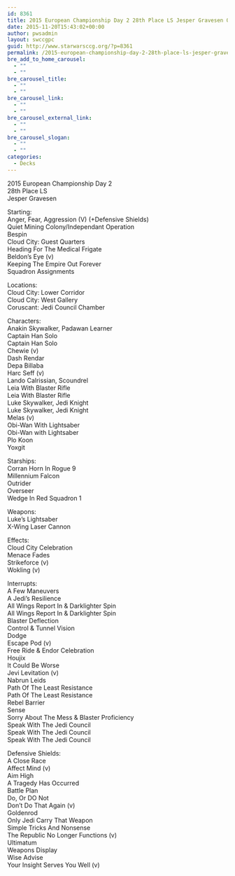 ```yaml
---
id: 8361
title: 2015 European Championship Day 2 28th Place LS Jesper Gravesen QMC
date: 2015-11-20T15:43:02+00:00
author: pwsadmin
layout: swccgpc
guid: http://www.starwarsccg.org/?p=8361
permalink: /2015-european-championship-day-2-28th-place-ls-jesper-gravesen-qmc/
bre_add_to_home_carousel:
  - ""
  - ""
bre_carousel_title:
  - ""
  - ""
bre_carousel_link:
  - ""
  - ""
bre_carousel_external_link:
  - ""
  - ""
bre_carousel_slogan:
  - ""
  - ""
categories:
  - Decks
---
```

2015 European Championship Day 2  
28th Place LS  
Jesper Gravesen

Starting:  
Anger, Fear, Aggression (V) (+Defensive Shields)  
Quiet Mining Colony/Independant Operation  
Bespin  
Cloud City: Guest Quarters  
Heading For The Medical Frigate  
Beldon&#8217;s Eye (v)  
Keeping The Empire Out Forever  
Squadron Assignments

Locations:  
Cloud City: Lower Corridor  
Cloud City: West Gallery  
Coruscant: Jedi Council Chamber

Characters:  
Anakin Skywalker, Padawan Learner  
Captain Han Solo  
Captain Han Solo  
Chewie (v)  
Dash Rendar  
Depa Billaba  
Harc Seff (v)  
Lando Calrissian, Scoundrel  
Leia With Blaster Rifle  
Leia With Blaster Rifle  
Luke Skywalker, Jedi Knight  
Luke Skywalker, Jedi Knight  
Melas (v)  
Obi-Wan With Lightsaber  
Obi-Wan with Lightsaber  
Plo Koon  
Yoxgit

Starships:  
Corran Horn In Rogue 9  
Millennium Falcon  
Outrider  
Overseer  
Wedge In Red Squadron 1

Weapons:  
Luke&#8217;s Lightsaber  
X-Wing Laser Cannon

Effects:  
Cloud City Celebration  
Menace Fades  
Strikeforce (v)  
Wokling (v)

Interrupts:  
A Few Maneuvers  
A Jedi&#8217;s Resilience  
All Wings Report In & Darklighter Spin  
All Wings Report In & Darklighter Spin  
Blaster Deflection  
Control & Tunnel Vision  
Dodge  
Escape Pod (v)  
Free Ride & Endor Celebration  
Houjix  
It Could Be Worse  
Jevi Levitation (v)  
Nabrun Leids  
Path Of The Least Resistance  
Path Of The Least Resistance  
Rebel Barrier  
Sense  
Sorry About The Mess & Blaster Proficiency  
Speak With The Jedi Council  
Speak With The Jedi Council  
Speak With The Jedi Council

Defensive Shields:  
A Close Race  
Affect Mind (v)  
Aim High  
A Tragedy Has Occurred  
Battle Plan  
Do, Or DO Not  
Don&#8217;t Do That Again (v)  
Goldenrod  
Only Jedi Carry That Weapon  
Simple Tricks And Nonsense  
The Republic No Longer Functions (v)  
Ultimatum  
Weapons Display  
Wise Advise  
Your Insight Serves You Well (v)